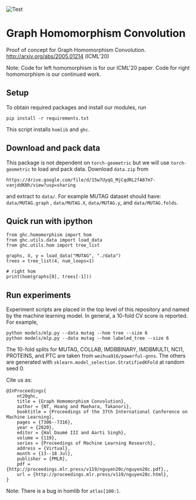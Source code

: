 ![Test](https://github.com/gear/graph-homomorphism-network/workflows/Test/badge.svg)

# Graph Homomorphism Convolution
Proof of concept for Graph Homomorphism Convolution.
http://arxiv.org/abs/2005.01214 (ICML'20)

Note: Code for left homomorphism is for our ICML'20 paper.
Code for right homomorphism is our continued work.

## Setup
To obtain required packages and install our modules, run
```
pip install -r requirements.txt
```
This script installs `homlib` and `ghc`.

## Download and pack data
This package is not dependent on `torch-geometric` but we will use 
`torch-geometric` to load and pack data. Download `data.zip` from
```
https://drive.google.com/file/d/15w7UyqG_MjCqdRL2fA87m7-vanjddKNh/view?usp=sharing
```
and extract to `data/`. For example MUTAG dataset should have: `data/MUTAG.graph`
, `data/MUTAG.X`, `data/MUTAG.y`, and `data/MUTAG.folds`. 

## Quick run with ipython
```
from ghc.homomorphism import hom 
from ghc.utils.data import load_data
from ghc.utils.hom import tree_list

graphs, X, y = load_data("MUTAG", "./data")
trees = tree_list(4, num_loops=1)

# right hom
print(hom(graphs[0], trees[-1]))
```

## Run experiments
Experiment scripts are placed in the top level of this repository and named 
by the machine learning model. In general, a 10-fold CV score is reported.
For example,
```
python models/mlp.py --data mutag --hom tree --size 6 
python models/mlp.py --data mutag --hom labeled_tree --size 6
```
The 10-fold splits for MUTAG, COLLAB, IMDBBINARY, IMDBMULTI, NCI1, PROTEINS, and
PTC are taken from `weihua916/powerful-gnns`. The others are generated with 
`sklearn.model_selection.StratifiedKFold` at random seed 0.

Cite us as:
```
@InProceedings{
    nt20ghc, 
    title = {Graph Homomorphism Convolution}, 
    author = {NT, Hoang and Maehara, Takanori}, 
    booktitle = {Proceedings of the 37th International Conference on Machine Learning}, 
    pages = {7306--7316}, 
    year = {2020}, 
    editor = {Hal Daumé III and Aarti Singh}, 
    volume = {119}, 
    series = {Proceedings of Machine Learning Research}, 
    address = {Virtual}, 
    month = {13--18 Jul}, 
    publisher = {PMLR}, 
    pdf = {http://proceedings.mlr.press/v119/nguyen20c/nguyen20c.pdf},, 
    url = {http://proceedings.mlr.press/v119/nguyen20c.html}, 
}
```

Note: There is a bug in homlib for `atlas[100:]`.
